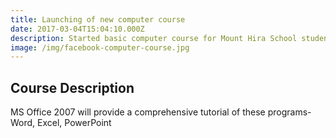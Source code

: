 ```yaml
---
title: Launching of new computer course
date: 2017-03-04T15:04:10.000Z
description: Started basic computer course for Mount Hira School students.
image: /img/facebook-computer-course.jpg
---
```


## Course Description

MS Office 2007 will provide a comprehensive tutorial of these programs- Word, Excel, PowerPoint